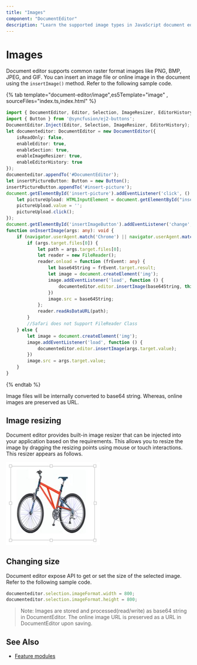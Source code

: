 ```yaml
---
title: "Images"
component: "DocumentEditor"
description: "Learn the supported image types in JavaScript document editor and how to insert, resize, format images."
---
```


# Images

Document editor supports common raster format images like PNG, BMP, JPEG, and GIF. You can insert an image file or online image in the document using the `insertImage()` method. Refer to the following sample code.

{% tab template="document-editor/image",es5Template="image" , sourceFiles="index.ts,index.html" %}

```typescript
import { DocumentEditor, Editor, Selection, ImageResizer, EditorHistory } from '@syncfusion/ej2-documenteditor';
import { Button } from '@syncfusion/ej2-buttons';
DocumentEditor.Inject(Editor, Selection, ImageResizer, EditorHistory);
let documenteditor: DocumentEditor = new DocumentEditor({
    isReadOnly: false,
    enableEditor: true,
    enableSection: true,
    enableImageResizer: true,
    enableEditorHistory: true
});
documenteditor.appendTo('#DocumentEditor');
let insertPictureButton: Button = new Button();
insertPictureButton.appendTo('#insert-picture');
document.getElementById('insert-picture').addEventListener('click', () => {
    let pictureUpload: HTMLInputElement = document.getElementById("insertImageButton") as HTMLInputElement;
    pictureUpload.value = '';
    pictureUpload.click();
});
document.getElementById('insertImageButton').addEventListener('change', onInsertImage);
function onInsertImage(args: any): void {
    if (navigator.userAgent.match('Chrome') || navigator.userAgent.match('Firefox') || navigator.userAgent.match('Edge') || navigator.userAgent.match('MSIE') || navigator.userAgent.match('.NET')) {
        if (args.target.files[0]) {
            let path = args.target.files[0];
            let reader = new FileReader();
            reader.onload = function (frEvent: any) {
                let base64String = frEvent.target.result;
                let image = document.createElement('img');
                image.addEventListener('load', function () {
                    documenteditor.editor.insertImage(base64String, this.width, this.height);
                })
                image.src = base64String;
            };
            reader.readAsDataURL(path);
        }
        //Safari does not Support FileReader Class
    } else {
        let image = document.createElement('img');
        image.addEventListener('load', function () {
            documenteditor.editor.insertImage(args.target.value);
        })
        image.src = args.target.value;
    }
}
```

{% endtab %}

Image files will be internally converted to base64 string. Whereas, online images are preserved as URL.

## Image resizing

Document editor provides built-in image resizer that can be injected into your application based on the requirements. This allows you to resize the image by dragging the resizing points using mouse or touch interactions. This resizer appears as follows.

![Image](images/image.png)

## Changing size

Document editor expose API to get or set the size of the selected image. Refer to the following sample code.

```typescript
documenteditor.selection.imageFormat.width = 800;
documenteditor.selection.imageFormat.height = 800;
```

>Note: Images are stored and processed(read/write) as base64 string in DocumentEditor. The online image URL is preserved as a URL in DocumentEditor upon saving.

## See Also

* [Feature modules](../document-editor/feature-module/)
